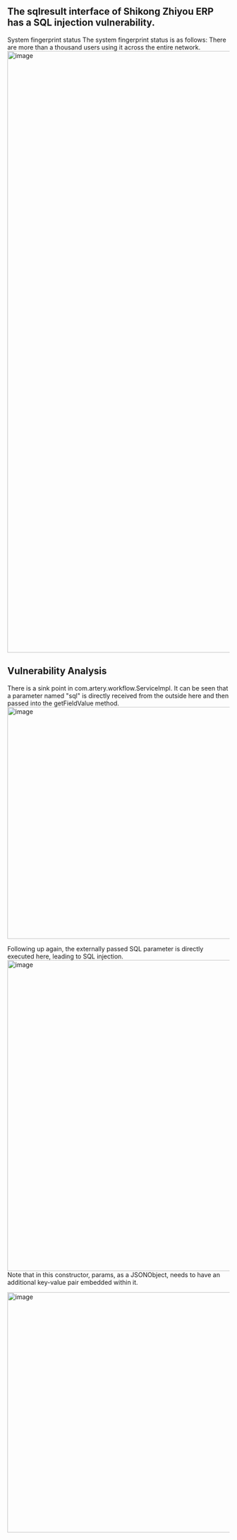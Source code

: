 ## The sqlresult interface of Shikong Zhiyou ERP has a SQL injection vulnerability.
System fingerprint status The system fingerprint status is as follows: 
There are more than a thousand users using it across the entire network.
<img width="2550" height="1362" alt="image" src="https://github.com/user-attachments/assets/32a2a886-a50c-4a6f-8142-029dbb2685a5" />

## Vulnerability Analysis
There is a sink point in com.artery.workflow.ServiceImpl. It can be seen that a parameter named "sql" is directly received from the outside here and then passed into the getFieldValue method.
<img width="1225" height="525" alt="image" src="https://github.com/user-attachments/assets/1fe1da5b-bc30-4e58-b2fc-dc9fb1cbf8ff" />

Following up again, the externally passed SQL parameter is directly executed here, leading to SQL injection.
<img width="1411" height="704" alt="image" src="https://github.com/user-attachments/assets/6ae7cb8a-a619-4cfc-a7bd-3661799b71f9" />
Note that in this constructor, params, as a JSONObject, needs to have an additional key-value pair embedded within it.

<img width="1842" height="544" alt="image" src="https://github.com/user-attachments/assets/5b16673e-929c-4afb-8ce3-8fe544fa447f" />

